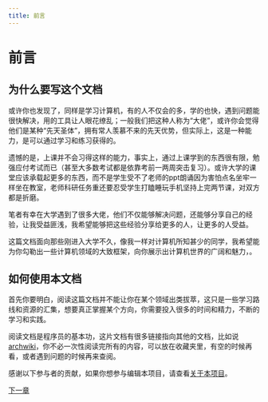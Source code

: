 ```yaml
---
title: 前言
---
```

# 前言

## 为什么要写这个文档

或许你也发现了，同样是学习计算机，有的人不仅会的多，学的也快，遇到问题能很快解决，用的工具让人眼花缭乱；一般我们把这种人称为“大佬”，或许你会觉得他们是某种“先天圣体”，拥有常人羡慕不来的先天优势，但实际上，这是一种能力，是可以通过学习和练习获得的。

遗憾的是，上课并不会习得这样的能力，事实上，通过上课学到的东西很有限，勉强应付考试而已（甚至大多数考试都是依靠考前一两周突击复习）。或许大学的课堂应该承载起更多的东西，而不是学生受不了老师的ppt朗诵因为害怕点名坐牢一样坐在教室，老师科研任务重还要忍受学生打瞌睡玩手机坚持上完两节课，对双方都是折磨。

笔者有幸在大学遇到了很多大佬，他们不仅能够解决问题，还能够分享自己的经验，让我受益匪浅，我希望能够把这些经验分享给更多的人，让更多的人受益。

这篇文档面向那些刚进入大学不久，像我一样对计算机所知甚少的同学，我希望能为你勾勒出一些计算机领域的大致框架，向你展示出计算机世界的广阔和魅力，。

## 如何使用本文档

首先你要明白，阅读这篇文档并不能让你在某个领域出类拔萃，这只是一些学习路线和资源的汇集，想要真正掌握某个方向，你需要投入很多的时间和精力，不断的学习和实践。

阅读文档是程序员的基本功，这片文档有很多链接指向其他的文档，比如说[archwiki](https://wiki.archlinux.org/)，你不必一次性阅读完所有的内容，可以放在收藏夹里，有空的时候再看，或者遇到问题的时候再来查阅。

感谢以下参与者的贡献，如果你想参与编辑本项目，请查看[关于本项目](/about.md)。

[下一章](/start.md)
